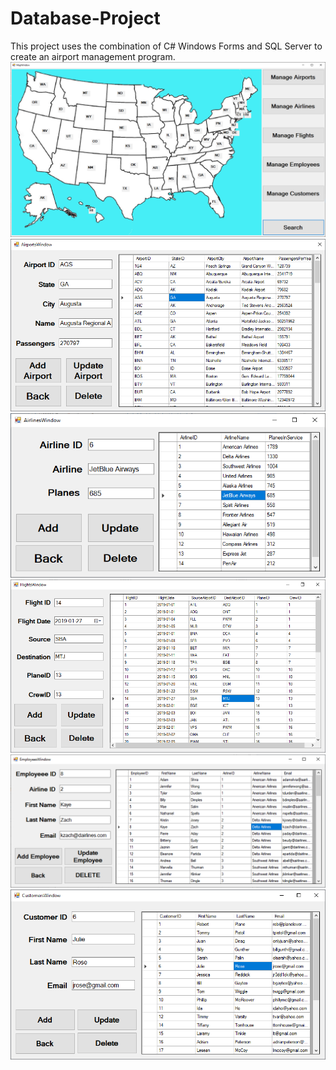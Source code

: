 # Database-Project

This project uses the combination of C# Windows Forms and SQL Server to create an airport management program.
![](Map%20Window.png)
![](Airports%20Window.png)
![](Airlines%20Window.png)
![](Flights%20Window.png)
![](Employees%20Window.png)
![](Customers%20Window.png)

